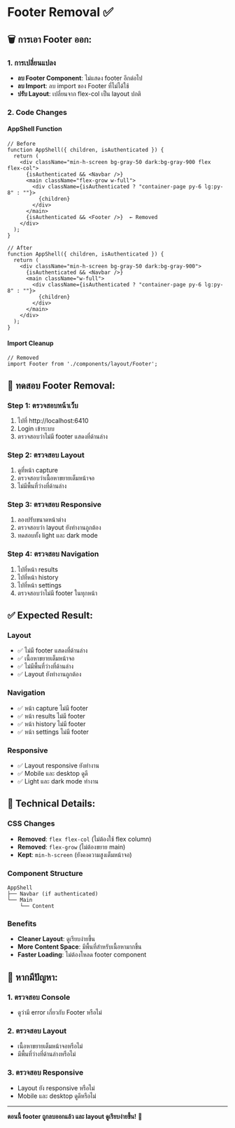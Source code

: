 # Footer Removal ✅

## 🗑️ การเอา Footer ออก:

### 1. การเปลี่ยนแปลง
- **ลบ Footer Component**: ไม่แสดง footer อีกต่อไป
- **ลบ Import**: ลบ import ของ Footer ที่ไม่ได้ใช้
- **ปรับ Layout**: เปลี่ยนจาก flex-col เป็น layout ปกติ

### 2. Code Changes

#### AppShell Function
```tsx
// Before
function AppShell({ children, isAuthenticated }) {
  return (
    <div className="min-h-screen bg-gray-50 dark:bg-gray-900 flex flex-col">
      {isAuthenticated && <Navbar />}
      <main className="flex-grow w-full">
        <div className={isAuthenticated ? "container-page py-6 lg:py-8" : ""}>
          {children}
        </div>
      </main>
      {isAuthenticated && <Footer />}  ← Removed
    </div>
  );
}

// After
function AppShell({ children, isAuthenticated }) {
  return (
    <div className="min-h-screen bg-gray-50 dark:bg-gray-900">
      {isAuthenticated && <Navbar />}
      <main className="w-full">
        <div className={isAuthenticated ? "container-page py-6 lg:py-8" : ""}>
          {children}
        </div>
      </main>
    </div>
  );
}
```

#### Import Cleanup
```tsx
// Removed
import Footer from './components/layout/Footer';
```

## 🧪 ทดสอบ Footer Removal:

### Step 1: ตรวจสอบหน้าเว็บ
1. ไปที่ http://localhost:6410
2. Login เข้าระบบ
3. ตรวจสอบว่าไม่มี footer แสดงที่ด้านล่าง

### Step 2: ตรวจสอบ Layout
1. ดูที่หน้า capture
2. ตรวจสอบว่าเนื้อหาขยายเต็มหน้าจอ
3. ไม่มีพื้นที่ว่างที่ด้านล่าง

### Step 3: ตรวจสอบ Responsive
1. ลองปรับขนาดหน้าต่าง
2. ตรวจสอบว่า layout ยังทำงานถูกต้อง
3. ทดสอบทั้ง light และ dark mode

### Step 4: ตรวจสอบ Navigation
1. ไปที่หน้า results
2. ไปที่หน้า history
3. ไปที่หน้า settings
4. ตรวจสอบว่าไม่มี footer ในทุกหน้า

## ✅ Expected Result:

### Layout
- ✅ ไม่มี footer แสดงที่ด้านล่าง
- ✅ เนื้อหาขยายเต็มหน้าจอ
- ✅ ไม่มีพื้นที่ว่างที่ด้านล่าง
- ✅ Layout ยังทำงานถูกต้อง

### Navigation
- ✅ หน้า capture ไม่มี footer
- ✅ หน้า results ไม่มี footer
- ✅ หน้า history ไม่มี footer
- ✅ หน้า settings ไม่มี footer

### Responsive
- ✅ Layout responsive ยังทำงาน
- ✅ Mobile และ desktop ดูดี
- ✅ Light และ dark mode ทำงาน

## 🔧 Technical Details:

### CSS Changes
- **Removed**: `flex flex-col` (ไม่ต้องใช้ flex column)
- **Removed**: `flex-grow` (ไม่ต้องขยาย main)
- **Kept**: `min-h-screen` (ยังคงความสูงเต็มหน้าจอ)

### Component Structure
```
AppShell
├── Navbar (if authenticated)
└── Main
    └── Content
```

### Benefits
- **Cleaner Layout**: ดูเรียบง่ายขึ้น
- **More Content Space**: มีพื้นที่สำหรับเนื้อหามากขึ้น
- **Faster Loading**: ไม่ต้องโหลด footer component

## 🚨 หากมีปัญหา:

### 1. ตรวจสอบ Console
- ดูว่ามี error เกี่ยวกับ Footer หรือไม่

### 2. ตรวจสอบ Layout
- เนื้อหาขยายเต็มหน้าจอหรือไม่
- มีพื้นที่ว่างที่ด้านล่างหรือไม่

### 3. ตรวจสอบ Responsive
- Layout ยัง responsive หรือไม่
- Mobile และ desktop ดูดีหรือไม่

---

**ตอนนี้ footer ถูกลบออกแล้ว และ layout ดูเรียบง่ายขึ้น!** 🎉

